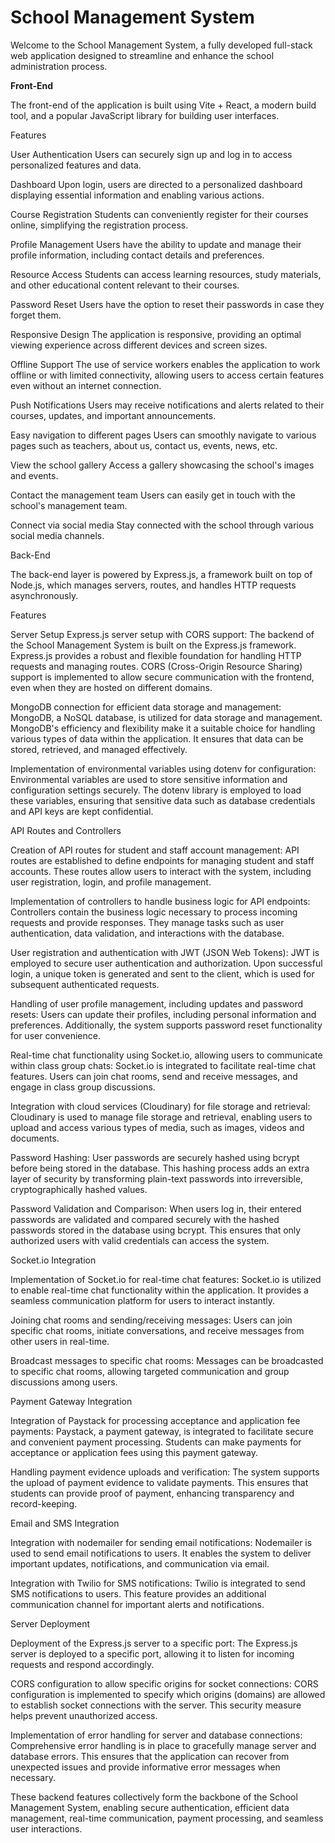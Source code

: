 # School Management System

Welcome to the School Management System, a fully developed full-stack web application designed to streamline and enhance the school administration process.

__Front-End__

The front-end of the application is built using Vite + React, a modern build tool, and a popular JavaScript library for building user interfaces.

Features

User Authentication
Users can securely sign up and log in to access personalized features and data.

Dashboard
Upon login, users are directed to a personalized dashboard displaying essential information and enabling various actions.

Course Registration
Students can conveniently register for their courses online, simplifying the registration process.

Profile Management
Users have the ability to update and manage their profile information, including contact details and preferences.

Resource Access
Students can access learning resources, study materials, and other educational content relevant to their courses.

Password Reset
Users have the option to reset their passwords in case they forget them.

Responsive Design
The application is responsive, providing an optimal viewing experience across different devices and screen sizes.

Offline Support
The use of service workers enables the application to work offline or with limited connectivity, allowing users to access certain features even without an internet connection.

Push Notifications
Users may receive notifications and alerts related to their courses, updates, and important announcements.

Easy navigation to different pages
Users can smoothly navigate to various pages such as teachers, about us, contact us, events, news, etc.

View the school gallery
Access a gallery showcasing the school's images and events.

Contact the management team
Users can easily get in touch with the school's management team.

Connect via social media
Stay connected with the school through various social media channels.




Back-End

The back-end layer is powered by Express.js, a framework built on top of Node.js, which manages servers, routes, and handles HTTP requests asynchronously.

Features

Server Setup
Express.js server setup with CORS support: The backend of the School Management System is built on the Express.js framework. Express.js provides a robust and flexible foundation for handling HTTP requests and managing routes. CORS (Cross-Origin Resource Sharing) support is implemented to allow secure communication with the frontend, even when they are hosted on different domains.

MongoDB connection for efficient data storage and management: MongoDB, a NoSQL database, is utilized for data storage and management. MongoDB's efficiency and flexibility make it a suitable choice for handling various types of data within the application. It ensures that data can be stored, retrieved, and managed effectively.

Implementation of environmental variables using dotenv for configuration: Environmental variables are used to store sensitive information and configuration settings securely. The dotenv library is employed to load these variables, ensuring that sensitive data such as database credentials and API keys are kept confidential.

API Routes and Controllers

Creation of API routes for student and staff account management: API routes are established to define endpoints for managing student and staff accounts. These routes allow users to interact with the system, including user registration, login, and profile management.

Implementation of controllers to handle business logic for API endpoints: Controllers contain the business logic necessary to process incoming requests and provide responses. They manage tasks such as user authentication, data validation, and interactions with the database.

User registration and authentication with JWT (JSON Web Tokens): JWT is employed to secure user authentication and authorization. Upon successful login, a unique token is generated and sent to the client, which is used for subsequent authenticated requests.

Handling of user profile management, including updates and password resets: Users can update their profiles, including personal information and preferences. Additionally, the system supports password reset functionality for user convenience.

Real-time chat functionality using Socket.io, allowing users to communicate within class group chats: Socket.io is integrated to facilitate real-time chat features. Users can join chat rooms, send and receive messages, and engage in class group discussions.

Integration with cloud services (Cloudinary) for file storage and retrieval: Cloudinary is used to manage file storage and retrieval, enabling users to upload and access various types of media, such as images, videos and documents.

Password Hashing: User passwords are securely hashed using bcrypt before being stored in the database. This hashing process adds an extra layer of security by transforming plain-text passwords into irreversible, cryptographically hashed values.

Password Validation and Comparison: When users log in, their entered passwords are validated and compared securely with the hashed passwords stored in the database using bcrypt. This ensures that only authorized users with valid credentials can access the system.

Socket.io Integration

Implementation of Socket.io for real-time chat features: Socket.io is utilized to enable real-time chat functionality within the application. It provides a seamless communication platform for users to interact instantly.

Joining chat rooms and sending/receiving messages: Users can join specific chat rooms, initiate conversations, and receive messages from other users in real-time.

Broadcast messages to specific chat rooms: Messages can be broadcasted to specific chat rooms, allowing targeted communication and group discussions among users.

Payment Gateway Integration

Integration of Paystack for processing acceptance and application fee payments: Paystack, a payment gateway, is integrated to facilitate secure and convenient payment processing. Students can make payments for acceptance or application fees using this payment gateway.

Handling payment evidence uploads and verification: The system supports the upload of payment evidence to validate payments. This ensures that students can provide proof of payment, enhancing transparency and record-keeping.

Email and SMS Integration

Integration with nodemailer for sending email notifications: Nodemailer is used to send email notifications to users. It enables the system to deliver important updates, notifications, and communication via email.

Integration with Twilio for SMS notifications: Twilio is integrated to send SMS notifications to users. This feature provides an additional communication channel for important alerts and notifications.

Server Deployment

Deployment of the Express.js server to a specific port: The Express.js server is deployed to a specific port, allowing it to listen for incoming requests and respond accordingly.

CORS configuration to allow specific origins for socket connections: CORS configuration is implemented to specify which origins (domains) are allowed to establish socket connections with the server. This security measure helps prevent unauthorized access.

Implementation of error handling for server and database connections: Comprehensive error handling is in place to gracefully manage server and database errors. This ensures that the application can recover from unexpected issues and provide informative error messages when necessary.

These backend features collectively form the backbone of the School Management System, enabling secure authentication, efficient data management, real-time communication, payment processing, and seamless user interactions.
